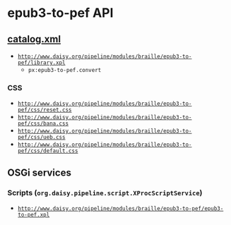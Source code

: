# epub3-to-pef API

## <a href="resources/META-INF/catalog.xml" class="source">catalog.xml</a>

- <a href="resources/xml/xproc/library.xpl" class="apidoc">`http://www.daisy.org/pipeline/modules/braille/epub3-to-pef/library.xpl`</a>
  - `px:epub3-to-pef.convert`

### CSS

- [`http://www.daisy.org/pipeline/modules/braille/epub3-to-pef/css/reset.css`](resources/css/reset.css)
- [`http://www.daisy.org/pipeline/modules/braille/epub3-to-pef/css/bana.css`](resources/css/bana.css)
- [`http://www.daisy.org/pipeline/modules/braille/epub3-to-pef/css/ueb.css`](resources/css/ueb.css)
- [`http://www.daisy.org/pipeline/modules/braille/epub3-to-pef/css/default.css`](resources/css/default.css)

## OSGi services

### Scripts (`org.daisy.pipeline.script.XProcScriptService`)

- [`http://www.daisy.org/pipeline/modules/braille/epub3-to-pef/epub3-to-pef.xpl`](resources/xml/xproc/epub3-to-pef.xpl)


<link rev="dp2:doc" href="./"/>
<link rel="rdf:type" href="http://www.daisy.org/ns/pipeline/apidoc"/>
